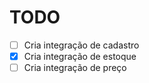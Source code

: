 # TODO
- [ ] Cria integração de cadastro
- [x] Cria integração de estoque
- [ ] Cria integração de preço
